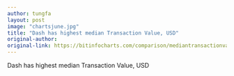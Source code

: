 ```yaml
---
author: tungfa
layout: post
image: "chartsjune.jpg"
title: "Dash has highest median Transaction Value, USD"
original-author: 
original-link: https://bitinfocharts.com/comparison/mediantransactionvalue-btc-eth-ltc-dash.html#3m
---
```

Dash has highest median Transaction Value, USD